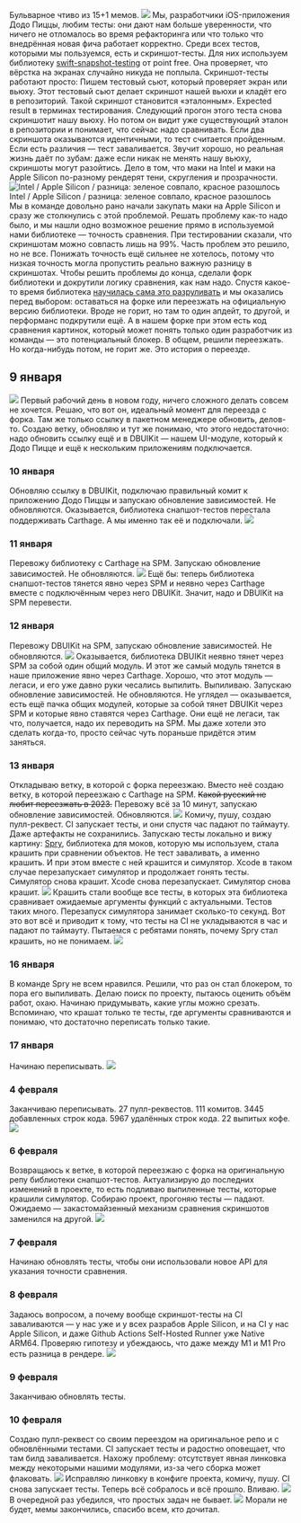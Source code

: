Бульварное чтиво из 15+1 мемов.
![](https://habrastorage.org/getpro/habr/upload_files/e87/6b3/14e/e876b314e9359e29433413fc29342e5c.png)
Мы, разработчики iOS-приложения Додо Пиццы, любим тесты: они дают нам больше уверенности, что ничего не отломалось во время рефакторинга или что только что внедрённая новая фича работает корректно.
Среди всех тестов, которыми мы пользуемся, есть и скриншот-тесты. Для них используем библиотеку
[swift-snapshot-testing](https://github.com/pointfreeco/swift-snapshot-testing) от point free. Она проверяет, что вёрстка на экранах случайно никуда не поплыла.
Скриншот-тесты работают просто:
Пишем тестовый сьют, который проверяет экран или вьюху.
Этот тестовый сьют делает скриншот нашей вьюхи и кладёт его в репозиторий. Такой скриншот становится «эталонным». Expected result в терминах тестирования.
Следующий прогон этого теста снова скриншотит нашу вьюху. Но потом он видит уже существующий эталон в репозитории и понимает, что сейчас надо сравнивать.
Если два скриншота оказываются идентичными, то тест считается пройденным. Если есть различия — тест заваливается.
Звучит хорошо, но реальная жизнь даёт по зубам: даже если никак не менять нашу вьюху, скриншоты могут разойтись. Дело в том, что маки на Intel и маки на Apple Silicon по-разному рендерят тени, скругления и прозрачности.
![Intel / Apple Silicon / разница: зеленое совпало, красное разошлось Intel / Apple Silicon / разница: зеленое совпало, красное разошлось](https://habrastorage.org/getpro/habr/upload_files/b17/150/d82/b17150d82681d8b2808943ab0b147be4.png)
Мы в команде довольно рано начали закупать маки на Apple Silicon и сразу же столкнулись с этой проблемой.
Решать проблему как-то надо было, и мы нашли одно возможное решение прямо в используемой нами библиотеке — точность сравнения. При тестировании сказали, что скриншотам можно совпасть лишь на 99%.
Часть проблем это решило, но не все. Понижать точность ещё сильнее не хотелось, потому что низкая точность могла пропустить реально важную разницу в скриншотах.
Чтобы решить проблемы до конца, сделали форк библиотеки и докрутили логику сравнения, как нам надо.
Спустя какое-то время библиотека
[научилась сама это разруливать](https://github.com/pointfreeco/swift-snapshot-testing/pull/628) и мы оказались перед выбором: оставаться на форке или переезжать на официальную версию библиотеки. Вроде не горит, но там то один апдейт, то другой, и перформанс подкрутили ещё. А в нашем форке при этом есть код сравнения картинок, который может понять только один разработчик из команды — это потенциальный блокер.
В общем, решили переезжать. Но когда-нибудь потом, не горит же.
Это история о переезде.
## 9 января
![](https://habrastorage.org/getpro/habr/upload_files/d1f/000/7ae/d1f0007ae9c6cf9472c33325791b4f95.png)
Первый рабочий день в новом году, ничего сложного делать совсем не хочется. Решаю, что вот он, идеальный момент для переезда с форка. Там же только ссылку в пакетном менеджере обновить, делов-то.
Создаю ветку, обновляю и тут же понимаю, что этого недостаточно: надо обновить ссылку ещё и в
DBUIKit — нашем UI-модуле, который к Додо Пицце и ещё к нескольким приложениям подключается.
### 10 января
Обновляю ссылку в
DBUIKit, подключаю правильный комит к приложению Додо Пиццы и запускаю обновление зависимостей. Не обновляются.
Оказывается, библиотека снапшот-тестов перестала поддерживать Carthage. А мы именно так её и подключали.
![](https://habrastorage.org/getpro/habr/upload_files/5e9/d41/323/5e9d413235295943e445cd4c9e13fb2c.png)
### 11 января
Перевожу библиотеку с Carthage на SPM. Запускаю обновление зависимостей. Не обновляются.
![](https://habrastorage.org/getpro/habr/upload_files/4ef/a9c/e4a/4efa9ce4ad6153c33cb6d84b48df06af.gif)
Ещё бы: теперь библиотека снапшот-тестов тянется явно через SPM и неявно через Carthage вместе с подключённым через него
DBUIKit. Значит, надо и
DBUIKit на SPM перевести.
### 12 января
Перевожу DBUIKit на SPM, запускаю обновление зависимостей. Не обновляются.
![](https://habrastorage.org/getpro/habr/upload_files/79b/bd7/e7e/79bbd7e7eec28732eaff4c6786c30e14.png)
Оказывается, библиотека
DBUIKit неявно тянет через SPM за собой один общий модуль. И этот же самый модуль тянется в наше приложение явно через
Carthage. Хорошо, что этот модуль — легаси, и его уже давно руки чесались выпилить. Выпиливаю. Запускаю обновление зависимостей. Не обновляются.
Не углядел — оказывается, есть ещё пачка общих модулей, которые за собой тянет DBUIKit через SPM и которые явно ставятся через Carthage. Они ещё не легаси, так что, получается, надо их переводить на SPM. Мы даже хотели это сделать когда-то, просто сейчас чуть пораньше придётся этим заняться.
### 13 января
Откладываю ветку, в которой с форка переезжаю. Вместо неё создаю ветку, в которой переезжаю с Carthage на SPM.
~~Какой русский не любит переезжать в 2023.~~
Перевожу всё за 10 минут, запускаю обновление зависимостей. Обновляются.
![](https://habrastorage.org/getpro/habr/upload_files/453/57b/b57/45357bb57d1b9b265a053148d601e6fe.gif)
Комичу, пушу, создаю пулл-реквест. CI запускает тесты, и они спустя час падают по таймауту. Даже артефакты не сохранились.
Запускаю тесты локально и вижу картину:
[Spry](https://github.com/Rivukis/Spry), библиотека для моков, которую мы используем, стала крашить при сравнении объектов. Не тест заваливать, а именно крашить. И при этом вместе с ней крашится и симулятор. Xcode в таком случае перезапускает симулятор и продолжает гонять тесты. Симулятор снова крашит. Xcode снова перезапускает. Симулятор снова крашит. ![](https://habrastorage.org/getpro/habr/upload_files/29f/2d1/dab/29f2d1dab5f9ae11c65839d9e2e52894.png)
Крашить стали вообще все тесты, в которых эта библиотека сравнивает ожидаемые аргументы функций с актуальными. Тестов таких много. Перезапуск симулятора занимает сколько-то секунд. Вот это вот всё и приводит к тому, что тесты на CI не укладываются в час и падают по таймауту.
Пытаемся с ребятами понять, почему Spry стал крашить, но не понимаем.
![](https://habrastorage.org/getpro/habr/upload_files/fc4/f96/ccb/fc4f96ccbf157e0bdc163fd5426196c3.png)
### 16 января
В команде Spry не всем нравился. Решили, что раз он стал блокером, то пора его выпиливать. Делаю поиск по проекту, пытаюсь оценить объём работ, охаю. Начинаю придумывать, какие углы можно срезать. Вспоминаю, что крашат только те тесты, где аргументы сравниваются и понимаю, что достаточно переписать только такие.
### 17 января
Начинаю переписывать.
![](https://habrastorage.org/getpro/habr/upload_files/0cd/454/fc8/0cd454fc820ab00730beaa6964e84082.png)
### 4 февраля
Заканчиваю переписывать.
27 пулл-реквестов.
111 комитов.
3445 добавленных строк кода.
5967 удалённых строк кода.
22 выпитых кофе.
![](https://habrastorage.org/getpro/habr/upload_files/368/ba3/6a9/368ba36a9c16513bb04ed71a27fa0913.png)
### 6 февраля
Возвращаюсь к ветке, в которой переезжаю с форка на оригинальную репу библиотеки снапшот-тестов. Актуализирую до последних изменений в проекте, то есть подливаю выпиленные тесты, которые крашили симулятор. Собираю проект, прогоняю тесты — падают. Ожидаемо — закастомайзенный механизм сравнения скриншотов заменился на другой.
![](https://habrastorage.org/getpro/habr/upload_files/eae/638/911/eae63891192828ada17d432a0b59b0d7.png)
### 7 февраля
Начинаю обновлять тесты, чтобы они использовали новое API для указания точности сравнения.
### 8 февраля
Задаюсь вопросом, а почему вообще скриншот-тесты на CI заваливаются — у нас уже и у всех разрабов Apple Silicon, и на CI у нас Apple Silicon, и даже Github Actions Self-Hosted Runner уже Native ARM64. Проверяю гипотезу и убеждаюсь, что даже между M1 и M1 Pro есть разница в рендере.
![](https://habrastorage.org/getpro/habr/upload_files/822/2ff/9c2/8222ff9c2d65463eba8ac12f68faf44a.gif)
### 9 февраля
Заканчиваю обновлять тесты.
### 10 февраля
Создаю пулл-реквест со своим переездом на оригинальное репо и с обновлёнными тестами.
CI запускает тесты и радостно оповещает, что там билд заваливается.
Нахожу проблему: отсутствует явная линковка между некоторыми нашими модулями, из-за чего сборка может флаковать.
![](https://habrastorage.org/getpro/habr/upload_files/5e3/44b/6a6/5e344b6a607ab96c17aad5b996e835c5.gif)
Исправляю линковку в конфиге проекта, комичу, пушу. CI снова запускает тесты. Теперь всё собралось и всё прошло.
Вливаю.
![](https://habrastorage.org/getpro/habr/upload_files/c02/391/a97/c02391a979a3da0bb71727ab088f6ddd.png)
В очередной раз убедился, что простых задач не бывает.
![](https://habrastorage.org/getpro/habr/upload_files/fef/c9c/401/fefc9c40161aa01df2f3e5305c0321d7.png)
Морали не будет, мемы закончились, спасибо всем, кто дочитал.